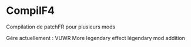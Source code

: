 # CompilF4
Compilation de patchFR pour plusieurs mods 

Gére actuellement : 
VUWR 
More legendary effect
légendary mod addition
